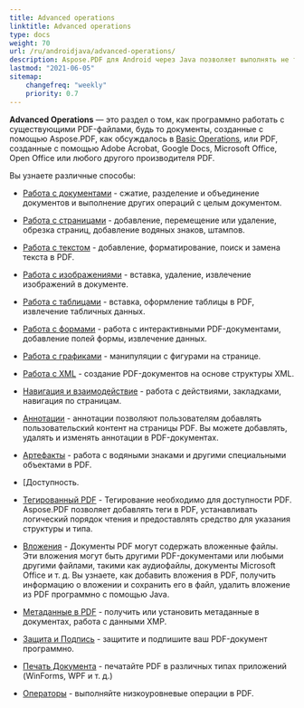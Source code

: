 ```yaml
---
title: Advanced operations 
linktitle: Advanced operations 
type: docs
weight: 70
url: /ru/androidjava/advanced-operations/
description: Aspose.PDF для Android через Java позволяет выполнять не только простые задачи. Вы можете ставить сложные цели и легко их решать.
lastmod: "2021-06-05"
sitemap:
    changefreq: "weekly"
    priority: 0.7
---
```


**Advanced Operations** — это раздел о том, как программно работать с существующими PDF-файлами, будь то документы, созданные с помощью Aspose.PDF, как обсуждалось в [Basic Operations](/pdf/ru/androidjava/basic-operations), или PDF, созданные с помощью Adobe Acrobat, Google Docs, Microsoft Office, Open Office или любого другого производителя PDF.

Вы узнаете различные способы:

- [Работа с документами](/pdf/ru/androidjava/working-with-documents/) - сжатие, разделение и объединение документов и выполнение других операций с целым документом.
- [Работа с страницами](/pdf/ru/androidjava/working-with-pages/) - добавление, перемещение или удаление, обрезка страниц, добавление водяных знаков, штампов.

- [Работа с текстом](/pdf/ru/androidjava/working-with-text/) - добавление, форматирование, поиск и замена текста в PDF.
- [Работа с изображениями](/pdf/ru/androidjava/working-with-images/) - вставка, удаление, извлечение изображений в документе.  
- [Работа с таблицами](/pdf/ru/androidjava/working-with-tables/) - вставка, оформление таблицы в PDF, извлечение табличных данных.  
- [Работа с формами](/pdf/ru/androidjava/working-with-forms/) - работа с интерактивными PDF-документами, добавление полей формы, извлечение данных.  
- [Работа с графиками](/pdf/ru/androidjava/graphs/) - манипуляции с фигурами на странице.  
- [Работа с XML](/pdf/ru/androidjava/working-with-xml) - создание PDF-документов на основе структуры XML.  
- [Навигация и взаимодействие](/pdf/ru/androidjava/navigation-and-interaction/) - работа с действиями, закладками, навигация по страницам.  
- [Аннотации](/pdf/ru/androidjava/annotations/) - аннотации позволяют пользователям добавлять пользовательский контент на страницы PDF. Вы можете добавлять, удалять и изменять аннотации в PDF-документах.  
- [Артефакты](/pdf/ru/androidjava/artifacts/) - работа с водяными знаками и другими специальными объектами в PDF.  
- [Доступность.
 - [Тегированный PDF](/pdf/ru/androidjava/accessibility-tagged-pdf/) - Тегирование необходимо для доступности PDF. Aspose.PDF позволяет добавлять теги в PDF, устанавливать логический порядок чтения и предоставлять средство для указания структуры и типа.
- [Вложения](/pdf/ru/androidjava/attachments/) - Документы PDF могут содержать вложенные файлы. Эти вложения могут быть другими PDF-документами или любыми другими файлами, такими как аудиофайлы, документы Microsoft Office и т. д. Вы узнаете, как добавить вложения в PDF, получить информацию о вложении и сохранить его в файл, удалить вложение из PDF программно с помощью Java.
- [Метаданные в PDF](/pdf/ru/androidjava/pdf-file-metadata/) - получить или установить метаданные в документах, работа с данными XMP.
- [Защита и Подпись](/pdf/ru/androidjava/securing-and-signing/) - защитите и подпишите ваш PDF-документ программно.
- [Печать Документа](/pdf/ru/androidjava/print-pdf-file/) - печатайте PDF в различных типах приложений (WinForms, WPF и т. д.)

- [Операторы](/pdf/ru/androidjava/operators/) - выполняйте низкоуровневые операции в PDF.
